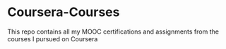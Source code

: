 # Coursera-Courses
This repo contains all my MOOC certifications and assignments from the courses I pursued on Coursera
